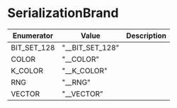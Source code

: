 # SerializationBrand

| Enumerator | Value | Description |
| - | - | - |
| BIT_SET_128 | "__BIT_SET_128" |  |
| COLOR | "__COLOR" |  |
| K_COLOR | "__K_COLOR" |  |
| RNG | "__RNG" |  |
| VECTOR | "__VECTOR" |  |
